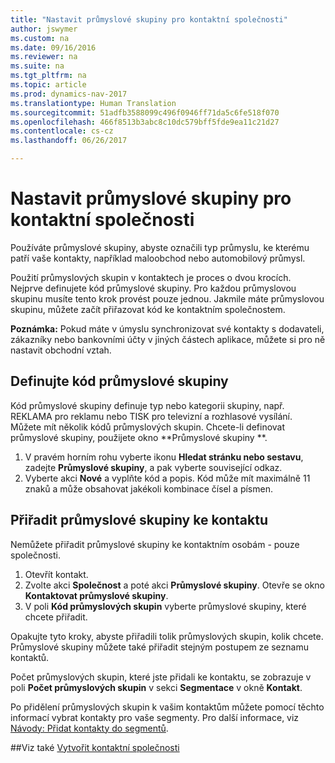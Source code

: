 ```yaml
---
title: "Nastavit průmyslové skupiny pro kontaktní společnosti"
author: jswymer
ms.custom: na
ms.date: 09/16/2016
ms.reviewer: na
ms.suite: na
ms.tgt_pltfrm: na
ms.topic: article
ms.prod: dynamics-nav-2017
ms.translationtype: Human Translation
ms.sourcegitcommit: 51adfb3588099c496f0946ff71da5c6fe518f070
ms.openlocfilehash: 466f8513b3abc8c10dc579bff5fde9ea11c21d27
ms.contentlocale: cs-cz
ms.lasthandoff: 06/26/2017

---
```

# <a name="set-up-industry-groups-for-contact-companies"></a>Nastavit průmyslové skupiny pro kontaktní společnosti
Používáte průmyslové skupiny, abyste označili typ průmyslu, ke kterému patří vaše kontakty, například maloobchod nebo automobilový průmysl.

Použití průmyslových skupin v kontaktech je proces o dvou krocích. Nejprve definujete kód průmyslové skupiny. Pro každou průmyslovou skupinu musíte tento krok provést pouze jednou. Jakmile máte průmyslovou skupinu, můžete začít přiřazovat kód ke kontaktním společnostem.

**Poznámka:** Pokud máte v úmyslu synchronizovat své kontakty s dodavateli, zákazníky nebo bankovními účty v jiných částech aplikace, můžete si pro ně nastavit obchodní vztah.

## <a name="define-an-industry-group-code"></a>Definujte kód průmyslové skupiny
Kód průmyslové skupiny definuje typ nebo kategorii skupiny, např. REKLAMA pro reklamu nebo TISK pro televizní a rozhlasové vysílání. Můžete mít několik kódů průmyslových skupin. Chcete-li definovat průmyslové skupiny, použijete okno **Průmyslové skupiny **.

1. V pravém horním rohu vyberte ikonu **Hledat stránku nebo sestavu**, zadejte **Průmyslové skupiny**, a pak vyberte související odkaz.
2. Vyberte akci **Nové** a vyplňte kód a popis. Kód může mít maximálně 11 znaků a může obsahovat jakékoli kombinace čísel a písmen.

## <a name="assign-industry-groups-to-a-contact"></a>Přiřadit průmyslové skupiny ke kontaktu
Nemůžete přiřadit průmyslové skupiny ke kontaktním osobám - pouze společnosti.

1. Otevřít kontakt.
2. Zvolte akci **Společnost** a poté akci **Průmyslové skupiny**. Otevře se okno **Kontaktovat průmyslové skupiny**.
3. V poli **Kód průmyslových skupin** vyberte průmyslové skupiny, které chcete přiřadit.

Opakujte tyto kroky, abyste přiřadili tolik průmyslových skupin, kolik chcete. Průmyslové skupiny můžete také přiřadit stejným postupem ze seznamu kontaktů.

Počet průmyslových skupin, které jste přidali ke kontaktu, se zobrazuje v poli **Počet průmyslových skupin** v sekci **Segmentace** v okně **Kontakt**.

Po přidělení průmyslových skupin k vašim kontaktům můžete pomocí těchto informací vybrat kontakty pro vaše segmenty. Pro další informace, viz [Návody: Přidat kontakty do segmentů](marketing-add-contact-segment.md).

##<a name="see-also"></a>Viz také
[Vytvořit kontaktní společnosti](marketing-create-contact-companies.md)

